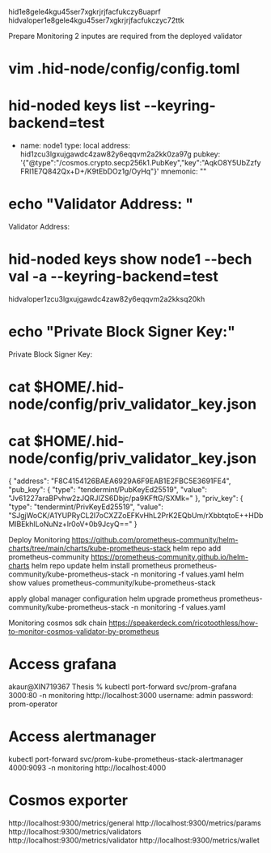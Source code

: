 hid1e8gele4kgu45ser7xgkrjrjfacfukczy8uaprf
hidvaloper1e8gele4kgu45ser7xgkrjrjfacfukczyc72ttk

Prepare Monitoring 
2 inputes are required from the deployed validator 
# vim .hid-node/config/config.toml

# hid-noded keys list --keyring-backend=test
- name: node1
  type: local
  address: hid1zcu3lgxujgawdc4zaw82y6eqqvm2a2kk0za97g
  pubkey: '{"@type":"/cosmos.crypto.secp256k1.PubKey","key":"AqkO8Y5UbZzfyFRI1E7Q842Qx+D+/K9tEbDOz1g/OyHq"}'
  mnemonic: ""

# echo "Validator Address: "
Validator Address:
# hid-noded keys show node1 --bech val -a --keyring-backend=test
hidvaloper1zcu3lgxujgawdc4zaw82y6eqqvm2a2kksq20kh
# echo "Private Block Signer Key:"
Private Block Signer Key:
# cat $HOME/.hid-node/config/priv_validator_key.json
# cat $HOME/.hid-node/config/priv_validator_key.json
{
  "address": "F8C4154126BAEA6929A6F9EAB1E2FBC5E3691FE4",
  "pub_key": {
    "type": "tendermint/PubKeyEd25519",
    "value": "Jv61227araBPvhw2zJQRJIZS6Dbjc/pa9KFftG/SXMk="
  },
  "priv_key": {
    "type": "tendermint/PrivKeyEd25519",
    "value": "SJgjWoCK/A1YUPRyCL2I7oCXZZoEFKvHhL2PrK2EQbUm/rXbbtqtoE++HDbMlBEkhlLoNuNz+lr0oV+0b9JcyQ=="
  }




Deploy Monitoring 
https://github.com/prometheus-community/helm-charts/tree/main/charts/kube-prometheus-stack
helm repo add prometheus-community https://prometheus-community.github.io/helm-charts
helm repo update
helm install prometheus prometheus-community/kube-prometheus-stack -n monitoring -f values.yaml 
helm show values prometheus-community/kube-prometheus-stack

apply global manager configuration 
helm upgrade prometheus prometheus-community/kube-prometheus-stack -n monitoring -f values.yaml

Monitoring cosmos sdk chain 
https://speakerdeck.com/ricotoothless/how-to-monitor-cosmos-validator-by-prometheus

# Access grafana 
akaur@XIN719367 Thesis % kubectl port-forward svc/prom-grafana 3000:80 -n monitoring
http://localhost:3000
username: admin 
password: prom-operator

# Access alertmanager
kubectl port-forward svc/prom-kube-prometheus-stack-alertmanager 4000:9093 -n monitoring
http://localhost:4000

# Cosmos exporter 
http://localhost:9300/metrics/general
http://localhost:9300/metrics/params
http://localhost:9300/metrics/validators
http://localhost:9300/metrics/validator
http://localhost:9300/metrics/wallet
